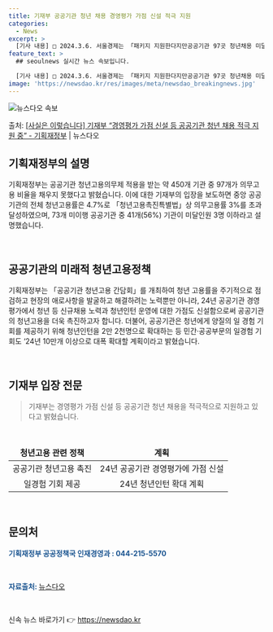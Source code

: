 ```yaml
---
title: 기재부 공공기관 청년 채용 경영평가 가점 신설 적극 지원
categories:
  - News
excerpt: >
  [기사 내용] □ 2024.3.6. 서울경제는 「패키지 지원한다지만공공기관 97곳 청년채용 미달」 기사에서,…
feature_text: >
  ## seoulnews 실시간 뉴스 속보입니다.

  [기사 내용] □ 2024.3.6. 서울경제는 「패키지 지원한다지만공공기관 97곳 청년채용 미달」 기사에서,…
image: 'https://newsdao.kr/res/images/meta/newsdao_breakingnews.jpg'
---
```


![뉴스다오 속보](https://newsdao.kr/res/images/meta/newsdao_breakingnews.jpg)

<p>출처: <a href="https://newsdao.kr/3301" rel="dofollow">[사실은 이렇습니다] 기재부 “경영평가 가점 신설 등 공공기관 청년 채용 적극 지원 중” - 기획재정부</a> | 뉴스다오</p>

<h2 data-ke-size="size26">기획재정부의 설명</h2>
기획재정부는 공공기관 청년고용의무제 적용을 받는 약 450개 기관 중 97개가 의무고용 비율을 채우지 못했다고 밝혔습니다. 이에 대한 기재부의 입장을 보도하면 중앙 공공기관의 전체 청년고용률은 4.7%로 「청년고용촉진특별법」상 의무고용률 3%를 초과 달성하였으며, 73개 미이행 공공기관 중 41개(56%) 기관이 미달인원 3명 이하라고 설명했습니다.
<p data-ke-size="size16">&nbsp;</p>

<h2 data-ke-size="size26">공공기관의 미래적 청년고용정책</h2>
기획재정부는 「공공기관 청년고용 간담회」를 개최하여 청년 고용률을 주기적으로 점검하고 현장의 애로사항을 발굴하고 해결하려는 노력뿐만 아니라, 24년 공공기관 경영평가에서 청년 등 신규채용 노력과 청년인턴 운영에 대한 가점도 신설함으로써 공공기관의 청년고용을 더욱 촉진하고자 합니다. 더불어, 공공기관은 청년에게 양질의 일 경험 기회를 제공하기 위해 청년인턴을 2만 2천명으로 확대하는 등 민간·공공부문의 일경험 기회도 ‘24년 10만개 이상으로 대폭 확대할 계획이라고 밝혔습니다.
<p data-ke-size="size16">&nbsp;</p>

<h2 data-ke-size="size26">기재부 입장 전문</h2>
<blockquote>기재부는 경영평가 가점 신설 등 공공기관 청년 채용을 적극적으로 지원하고 있다고 밝혔습니다.</blockquote>
<p data-ke-size="size16">&nbsp;</p>

<table>
<thead>
  <tr>
    <td style="text-align: center; height: 17px;"><b>청년고용 관련 정책</b></td>
    <td style="text-align: center; height: 17px;"><b>계획</b></td>
  </tr>
</thead>
<tbody>
  <tr>
    <td style="text-align: center; height: 17px;">공공기관 청년고용 촉진</td>
    <td style="text-align: center; height: 17px;">24년 공공기관 경영평가에 가점 신설</td>
  </tr>
  <tr>
    <td style="text-align: center; height: 17px;">일경험 기회 제공</td>
    <td style="text-align: center; height: 17px;">24년 청년인턴 확대 계획</td>
  </tr>
</tbody>
</table>
<p data-ke-size="size16">&nbsp;</p>

<h2 data-ke-size="size26">문의처</h2>
<p style="color: #1a5490;"><b>기획재정부 공공정책국 인재경영과 : 044-215-5570</b></p>
<p data-ke-size="size16">&nbsp;</p>
<p style="color: #1a5490;"><b>자료출처: </b><a href="https://newsdao.kr/3301">뉴스다오</a></p>
<p data-ke-size="size16">&nbsp;</p> 

신속 뉴스 바로가기 👉 <a href="https://newsdao.kr" rel="dofollow">https://newsdao.kr</a>


